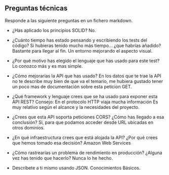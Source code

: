 

## Preguntas técnicas
Responde a las siguiente preguntas en un fichero markdown.
- ¿Has aplicado los principios SOLID?
No.
- ¿Cuánto tiempo has estado pensando y escribiendo los tests del código? Si hubieras tenido mucho más tiempo... ¿que habrías añadido?
Bastante para llegar al fin. Un entorno mejorando el aspecto visual.
- ¿Por qué motivo has elegido el lenguaje que has usado para este test?
Lo conozco más y es mas simple.
- ¿Cómo mejorarías la API que has usado?
En los datos que te trae la API no te describe muy bien de que va el temario, me hubiera gustado tener un poco mas de documentación sobre esta peticion GET.

- ¿Qué framework y lenguaje crees que se ha usado para exponer esta API REST? Consejo: En el protocolo HTTP viaja mucha información 
Es muy relativo según el alcance  y la necesidades del proyecto. 
- ¿Crees que esta API soporta peticiones CORS? ¿Cómo has llegado a esa conclusión? 
Si, para que podamos acceder desde URL ubicadas en otros dominios.
- ¿En qué infraestructura crees que está alojada la API? ¿Por qué crees que hemos tomado esa decisión? 
Amazon Web Services‎
- ¿Cómo rastrearías un problema de rendimiento en producción? ¿Alguna vez has tenido que hacerlo?
Nunca lo he hecho.
- Descríbete a ti mismo usando JSON.
Conocimientos Básicos.



